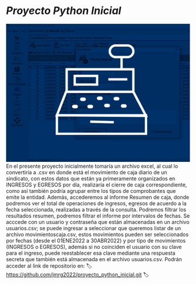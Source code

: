 # _**Proyecto Python Inicial**_
![descripcion](/CajaChica.png)
En el presente proyecto inicialmente tomaría un archivo excel, al cual lo convertiría a .csv en donde está el movimiento de caja diario de un sindicato, con estos datos que están ya primeramente organizados en INGRESOS y EGRESOS por día, realizaría el cierre de caja correspondiente, como así también podría agrupar entre los tipos de comprobantes que emite la entidad.
Además, accederemos al informe Resumen de caja, donde podremos ver el total de operaciones de ingresos, egresos de acuerdo a la fecha seleccionada, realizadas a través de la consulta.
Podremos filtrar los resultados resumen, podremos filtrar el informe por intervalos de fechas.
Se acccede con un usuario y contraseña que están almacenadas en un archivo usuarios.csv; se puede ingresar a seleccionar que queremos listar de un archivo movimientoscaja.csv, estos movimientos pueden ser seleccionados por fechas (desde el 01ENE2022 a 30ABR2022) y por tipo de movimientos (INGRESOS o EGRESOS), además si no coinciden el usuario con su clave para el ingreso, puede reestablecer esa clave mediante una respuesta secreta que también está almacenada en el archivo usuarios.csv.
Podrán acceder al link de repositorio en: 
🏷https://github.com/jmrg2022/proyecto_python_inicial.git 🏷
